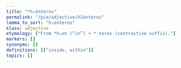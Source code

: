 ```yaml
---
title: "*h₁énteros"
permalink: "/pie/adjective/h1énteros"
lemma_to_sort: "h₁enteros"
klass: adjective
etymology: ["From *h₁en (“in”) +‎ *-teros (contrastive suffix)."]
markers: []
synonyms: []
definitions: [["inside, within"]]
topics: []
---
```

